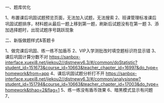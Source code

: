 一、题库优化

1、布置课后巩固试题预览页面，无法加入试题，无法搜索
2、班课管理标准课后巩固试题排序，材料题从最后一题上移到第一题，刷新后试题没有在第一题
3、添加选择题时，出现试题序号跳跃现象

二、新版做题样式&答题卡

1、做完课后巩固、练一练不加盾币
2、VIP入学测批改时填空题标识符显示错
3、课后巩固计算分数不对
https://sanbox-interface.xuexi8.net/jiekou2//distnewv6.3/#/common/doStatistic?student_id=151673&course_id=10663&teacher_chapter_id=16997&do_type=homework&from=app
4、课后巩固试题分析打不开
https://sanbox-interface.xuexi8.net/jiekou2//distnewv6.3/#/common/analysisnew?student_id=151794&course_id=10663&teacher_chapter_id=17003&do_type=homework&tihao=2&flag=1
5、练一练没有盾币效果
6、暗黑模式显示有问题
7、





